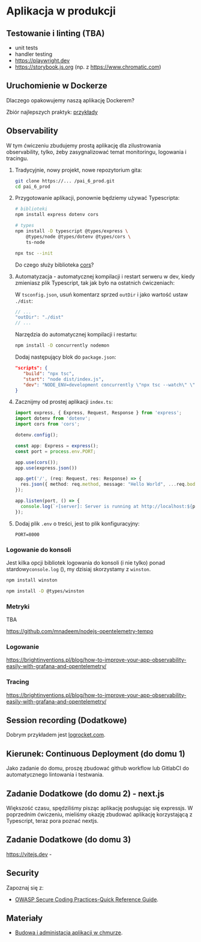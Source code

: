 # Aplikacja w produkcji

## Testowanie i linting (TBA)

- unit tests
- handler testing
- https://playwright.dev
- https://storybook.js.org (np. z https://www.chromatic.com)

## Uruchomienie w Dockerze

Dlaczego opakowujemy naszą aplikację Dockerem?

Zbiór najlepszych praktyk: [przykłady](https://github.com/wojciech12/workshop_kubernetes_and_cloudnative/tree/master/00_docker)

## Observability

W tym ćwiczeniu zbudujemy prostą aplikację dla zilustrowania observability, tylko, żeby zasygnalizować temat monitoringu, logowania i tracingu.


1. Tradycyjnie, nowy projekt, nowe repozytorium gita:

   ```bash
   git clone https://... /pai_6_prod.git
   cd pai_6_prod
   ```

2. Przygotowanie aplikacji, ponownie będziemy używać Typescripta:

   ```bash
   # biblioteki
   npm install express dotenv cors

   # types
   npm install -D typescript @types/express \
       @types/node @types/dotenv @types/cors \
       ts-node
   ```

   ```bash
   npx tsc --init
   ```

   Do czego służy biblioteka [cors](https://expressjs.com/en/resources/middleware/cors.html)?

3. Automatyzacja - automatycznej kompilacji i restart serweru w dev, kiedy zmieniasz plik Typescript, tak jak było na ostatnich ćwiczeniach:

   W `tsconfig.json`, usuń komentarz sprzed `outDir` i jako wartość ustaw `./dist`:

   ```javascript
   // ...
   "outDir": "./dist"
   // ...
   ```

   Narzędzia do automatycznej kompilacji i restartu:

   ```bash
   npm install -D concurrently nodemon
   ```

   Dodaj następujący blok do `package.json`:

   ```json
   "scripts": {
      "build": "npx tsc",
      "start": "node dist/index.js",
      "dev": "NODE_ENV=development concurrently \"npx tsc --watch\" \"nodemon -q dist/index.js\""
   }
   ```

4. Zacznijmy od prostej aplikacji `index.ts`:

   ```typescript
   import express, { Express, Request, Response } from 'express';
   import dotenv from 'dotenv';
   import cors from 'cors';

   dotenv.config();

   const app: Express = express();
   const port = process.env.PORT;

   app.use(cors());
   app.use(express.json())

   app.get('/', (req: Request, res: Response) => {
     res.json({ method: req.method, message: "Hello World", ...req.body });
   });

   app.listen(port, () => {
     console.log(`⚡️[server]: Server is running at http://localhost:${port}`);
   });
   ```

5. Dodaj plik `.env` o treści, jest to plik konfiguracyjny:

   ```text
   PORT=8000
   ```

### Logowanie do konsoli

Jest kilka opcji bibliotek logowania do konsoli (i nie tylko) ponad stardowy`console.log` ([](https://blog.logrocket.com/node-js-logging-best-practices-essential-guide/)), my dzisiaj skorzystamy z `winston`.

```bash
npm install winston
```

```bash
npm install -D @types/winston
```

### Metryki

TBA

https://github.com/mnadeem/nodejs-opentelemetry-tempo

### Logowanie

https://brightinventions.pl/blog/how-to-improve-your-app-observability-easily-with-grafana-and-opentelemetry/


### Tracing

https://brightinventions.pl/blog/how-to-improve-your-app-observability-easily-with-grafana-and-opentelemetry/

## Session recording (Dodatkowe)

Dobrym przykładem jest [logrocket.com](https://logrocket.com).

## Kierunek: Continuous Deployment (do domu 1)

Jako zadanie do domu, proszę zbudować github workflow lub GitlabCI do automatycznego lintowania i testwania.

## Zadanie Dodatkowe (do domu 2) - next.js

Większość czasu, spędziliśmy pisząc aplikację posługując się expressjs. W poprzednim ćwiczeniu, mieliśmy okazję zbudować aplikację korzystającą z Typescript, teraz pora poznać nextjs.

## Zadanie Dodatkowe (do domu 3)

https://vitejs.dev -

## Security

Zapoznaj się z:

- [OWASP Secure Coding Practices-Quick Reference Guide](https://owasp.org/www-project-secure-coding-practices-quick-reference-guide/).

## Materiały

- [Budowa i administacja aplikacji w chmurze](https://github.com/wojciech11/se_cloud_app_administration_and_development).

